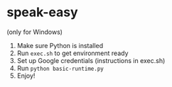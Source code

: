 # speak-easy

(only for Windows)

1. Make sure Python is installed
2. Run `exec.sh` to get environment ready
3. Set up Google credentials (instructions in exec.sh)
4. Run `python basic-runtime.py`
5. Enjoy!
